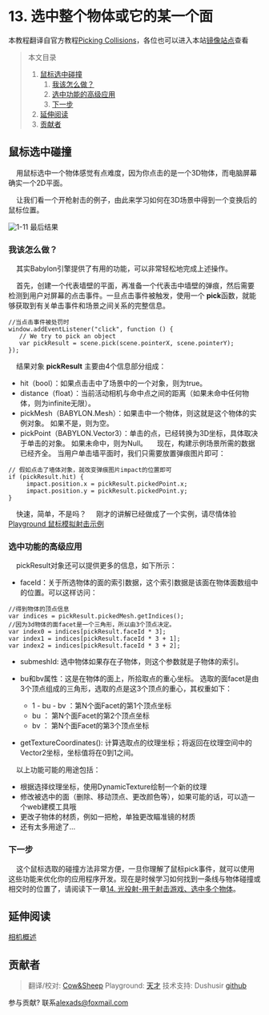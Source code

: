 # 13. 选中整个物体或它的某一个面
本教程翻译自官方教程[Picking Collisions](https://doc.babylonjs.com/babylon101/picking_collisions)，各位也可以进入本站[镜像站点](https://endoc.cnbabylon.com/babylon101/picking_collisions)查看

>本文目录
>1. [鼠标选中碰撞](#1)
>    1. [我该怎么做？](#1-1)
>    2. [选中功能的高级应用](#1-2)
>    3. [下一步](#1-3)
>2. [延伸阅读](#2)
>3. [贡献者](#3)

## <span id='1'>鼠标选中碰撞</span>
&nbsp;&nbsp;&nbsp;&nbsp;用鼠标选中一个物体感觉有点难度，因为你点击的是一个3D物体，而电脑屏幕确实一个2D平面。

&nbsp;&nbsp;&nbsp;&nbsp;让我们看一个开枪射击的例子，由此来学习如何在3D场景中得到一个变换后的鼠标位置。

![1-11](http://doc.cnbabylon.com/content/images/2020/04/1-11.png)
最后结果

### <span id='1-1'>我该怎么做？</span>
&nbsp;&nbsp;&nbsp;&nbsp;其实Babylon引擎提供了有用的功能，可以非常轻松地完成上述操作。

&nbsp;&nbsp;&nbsp;&nbsp;首先，创建一个代表墙壁的平面，再准备一个代表击中墙壁的弹痕，然后需要检测到用户对屏幕的点击事件。一旦点击事件被触发，使用一个 **pick**函数，就能够获取到有关单击事件和场景之间关系的完整信息。
```
//当点击事件被处罚时
window.addEventListener("click", function () {
   // We try to pick an object
   var pickResult = scene.pick(scene.pointerX, scene.pointerY);
});
```
&nbsp;&nbsp;&nbsp;&nbsp;结果对象 **pickResult** 主要由4个信息部分组成：
+ hit（bool）：如果点击击中了场景中的一个对象，则为true。
+ distance（float）：当前活动相机与命中点之间的距离（如果未命中任何物体，则为infinite无限）。
+ pickMesh（BABYLON.Mesh）：如果击中一个物体，则这就是这个物体的实例对象。 如果不是，则为空。
+ pickPoint（BABYLON.Vector3）：单击的点，已经转换为3D坐标，具体取决于单击的对象。 如果未命中，则为Null。
&nbsp;&nbsp;&nbsp;&nbsp;现在，构建示例场景所需的数据已经齐全。 当用户单击墙平面时，我们只需要放置弹痕图片即可：
```
// 假如点击了墙体对象，就改变弹痕图片impact的位置即可
if (pickResult.hit) {
     impact.position.x = pickResult.pickedPoint.x;
     impact.position.y = pickResult.pickedPoint.y;
}
```
&nbsp;&nbsp;&nbsp;&nbsp;快速，简单，不是吗？
&nbsp;&nbsp;&nbsp;&nbsp;刚才的讲解已经做成了一个实例，请尽情体验[Playground 鼠标模拟射击示例](https://playground.cnbabylon.com/#ITIHS4#1)

### <span id='1-2'>选中功能的高级应用</span>
&nbsp;&nbsp;&nbsp;&nbsp;pickResult对象还可以提供更多的信息，如下所示：
+ faceId：关于所选物体的面的索引数据，这个索引数据是该面在物体面数组中的位置。可以这样访问：
```
//得到物体的顶点信息
var indices = pickResult.pickedMesh.getIndices();
//因为3d物体的面facet是一个三角形，所以由3个顶点决定。
var index0 = indices[pickResult.faceId * 3];
var index1 = indices[pickResult.faceId * 3 + 1];
var index2 = indices[pickResult.faceId * 3 + 2];
```
+ submeshId:  选中物体如果存在子物体，则这个参数就是子物体的索引。
+ bu和bv属性：这是在物体的面上，所拾取点的重心坐标。 选取的面facet是由3个顶点组成的三角形，选取的点是这3个顶点的重心，其权重如下：
	+ 1 - bu - bv ：第N个面Facet的第1个顶点坐标
	+ bu ： 第N个面Facet的第2个顶点坐标
	+ bv ： 第N个面Facet的第3个顶点坐标

+ getTextureCoordinates(): 计算选取点的纹理坐标；将返回在纹理空间中的Vector2坐标，坐标值将在0到1之间。

&nbsp;&nbsp;&nbsp;&nbsp;以上功能可能的用途包括：
+ 根据选择纹理坐标，使用DynamicTexture绘制一个新的纹理
+ 修改被选中的面（删除、移动顶点、更改颜色等），如果可能的话，可以造一个web建模工具哦
+ 更改子物体的材质，例如一把枪，单独更改瞄准镜的材质
+ 还有太多用途了...
 
### <span id='1-3'>下一步</span>
&nbsp;&nbsp;&nbsp;&nbsp;这个鼠标选取的碰撞方法非常方便，一旦你理解了鼠标pick事件，就可以使用这些功能来优化你的应用程序开发。现在是时候学习如何找到一条线与物体碰撞或相交时的位置了，请阅读下一章[14. 光投射-用于射击游戏、选中多个物体](https://doc.babylonjs.com/babylon101/Raycasts)。

## <span id='2'>延伸阅读</span>
[相机概述](https://endoc.cnbabylon.com/features/Cameras)

## <span id='3'>贡献者</span>
> 翻译/校对: [Cow&Sheep](wbfsa@qq.com)
> Playground: [天才](754375959@qq.com)
> 技术支持: Dushusir [github](https://github.com/Dushusir/)

参与贡献? 联系<alexads@foxmail.com>